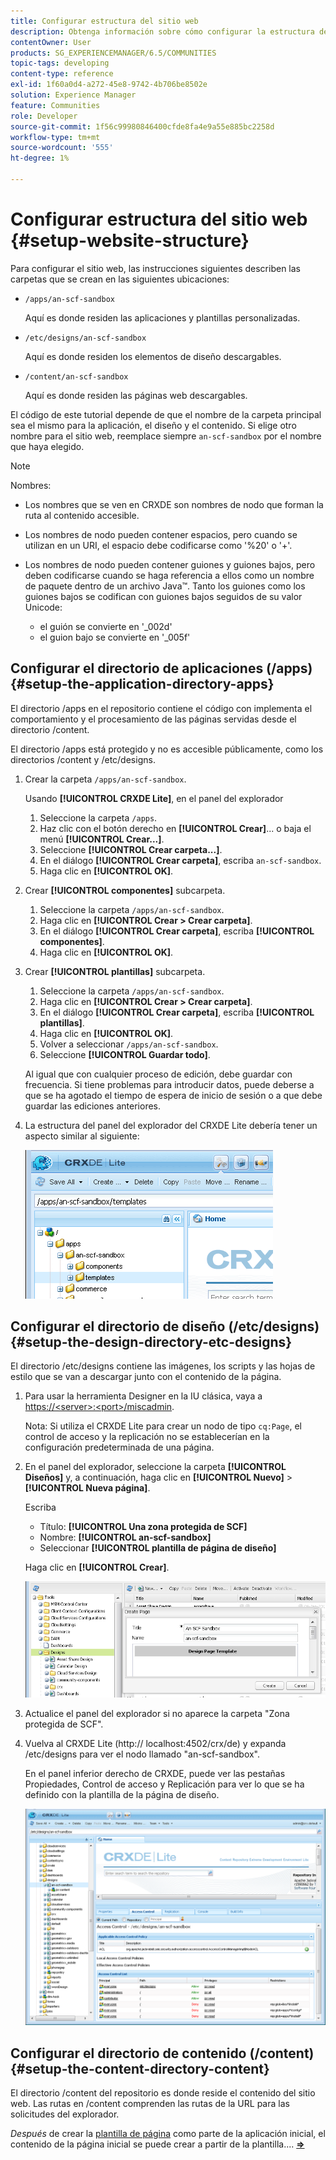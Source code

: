 ```yaml
---
title: Configurar estructura del sitio web
description: Obtenga información sobre cómo configurar la estructura del sitio web, incluidas las carpetas que se van a crear.
contentOwner: User
products: SG_EXPERIENCEMANAGER/6.5/COMMUNITIES
topic-tags: developing
content-type: reference
exl-id: 1f60a0d4-a272-45e8-9742-4b706be8502e
solution: Experience Manager
feature: Communities
role: Developer
source-git-commit: 1f56c99980846400cfde8fa4e9a55e885bc2258d
workflow-type: tm+mt
source-wordcount: '555'
ht-degree: 1%

---
```


# Configurar estructura del sitio web {#setup-website-structure}

Para configurar el sitio web, las instrucciones siguientes describen las carpetas que se crean en las siguientes ubicaciones:

* `/apps/an-scf-sandbox`

  Aquí es donde residen las aplicaciones y plantillas personalizadas.

* `/etc/designs/an-scf-sandbox`

  Aquí es donde residen los elementos de diseño descargables.

* `/content/an-scf-sandbox`

  Aquí es donde residen las páginas web descargables.

El código de este tutorial depende de que el nombre de la carpeta principal sea el mismo para la aplicación, el diseño y el contenido. Si elige otro nombre para el sitio web, reemplace siempre `an-scf-sandbox` por el nombre que haya elegido.

>[!NOTE]
>
>Nombres:
>
>* Los nombres que se ven en CRXDE son nombres de nodo que forman la ruta al contenido accesible.
>* Los nombres de nodo pueden contener espacios, pero cuando se utilizan en un URI, el espacio debe codificarse como &#39;%20&#39; o &#39;+&#39;.
>* Los nombres de nodo pueden contener guiones y guiones bajos, pero deben codificarse cuando se haga referencia a ellos como un nombre de paquete dentro de un archivo Java™. Tanto los guiones como los guiones bajos se codifican con guiones bajos seguidos de su valor Unicode:
>
>   * el guión se convierte en &#39;_002d&#39;
>   * el guion bajo se convierte en &#39;_005f&#39;

## Configurar el directorio de aplicaciones (/apps) {#setup-the-application-directory-apps}

El directorio /apps en el repositorio contiene el código con implementa el comportamiento y el procesamiento de las páginas servidas desde el directorio /content.

El directorio /apps está protegido y no es accesible públicamente, como los directorios /content y /etc/designs.

1. Crear la carpeta `/apps/an-scf-sandbox`.

   Usando **[!UICONTROL CRXDE Lite]**, en el panel del explorador

   1. Seleccione la carpeta `/apps`.
   1. Haz clic con el botón derecho en **[!UICONTROL Crear]**... o baja el menú **[!UICONTROL Crear...]**.
   1. Seleccione **[!UICONTROL Crear carpeta...]**.
   1. En el diálogo **[!UICONTROL Crear carpeta]**, escriba `an-scf-sandbox`.
   1. Haga clic en **[!UICONTROL OK]**.

1. Crear **[!UICONTROL componentes]** subcarpeta.

   1. Seleccione la carpeta `/apps/an-scf-sandbox`.
   1. Haga clic en **[!UICONTROL Crear > Crear carpeta]**.
   1. En el diálogo **[!UICONTROL Crear carpeta]**, escriba **[!UICONTROL componentes]**.
   1. Haga clic en **[!UICONTROL OK]**.

1. Crear **[!UICONTROL plantillas]** subcarpeta.

   1. Seleccione la carpeta `/apps/an-scf-sandbox`.
   1. Haga clic en **[!UICONTROL Crear > Crear carpeta]**.
   1. En el diálogo **[!UICONTROL Crear carpeta]**, escriba **[!UICONTROL plantillas]**.
   1. Haga clic en **[!UICONTROL OK]**.
   1. Volver a seleccionar `/apps/an-scf-sandbox`.
   1. Seleccione **[!UICONTROL Guardar todo]**.

   Al igual que con cualquier proceso de edición, debe guardar con frecuencia. Si tiene problemas para introducir datos, puede deberse a que se ha agotado el tiempo de espera de inicio de sesión o a que debe guardar las ediciones anteriores.

1. La estructura del panel del explorador del CRXDE Lite debería tener un aspecto similar al siguiente:

   ![crxde-template](assets/crxde-template.png)

## Configurar el directorio de diseño (/etc/designs) {#setup-the-design-directory-etc-designs}

El directorio /etc/designs contiene las imágenes, los scripts y las hojas de estilo que se van a descargar junto con el contenido de la página.

1. Para usar la herramienta Designer en la IU clásica, vaya a [https://&lt;server>:&lt;port>/miscadmin](http://localhost:4502/miscadmin).

   Nota: Si utiliza el CRXDE Lite para crear un nodo de tipo `cq:Page`, el control de acceso y la replicación no se establecerían en la configuración predeterminada de una página.

1. En el panel del explorador, seleccione la carpeta **[!UICONTROL Diseños]** y, a continuación, haga clic en **[!UICONTROL Nuevo]** > **[!UICONTROL Nueva página]**.

   Escriba

   * Título: **[!UICONTROL Una zona protegida de SCF]**
   * Nombre: **[!UICONTROL an-scf-sandbox]**
   * Seleccionar **[!UICONTROL plantilla de página de diseño]**

   Haga clic en **[!UICONTROL Crear]**.

   ![plantilla de diseño](assets/design-template.png)

1. Actualice el panel del explorador si no aparece la carpeta &quot;Zona protegida de SCF&quot;.

1. Vuelva al CRXDE Lite (http:// localhost:4502/crx/de) y expanda /etc/designs para ver el nodo llamado &quot;an-scf-sandbox&quot;.

   En el panel inferior derecho de CRXDE, puede ver las pestañas Propiedades, Control de acceso y Replicación para ver lo que se ha definido con la plantilla de la página de diseño.

   ![crxde-configure-template](assets/crxde-configure-template.png)

## Configurar el directorio de contenido (/content) {#setup-the-content-directory-content}

El directorio /content del repositorio es donde reside el contenido del sitio web. Las rutas en /content comprenden las rutas de la URL para las solicitudes del explorador.

*Después* de crear la [plantilla de página](initial-app.md#createthepagetemplate) como parte de la aplicación inicial, el contenido de la página inicial se puede crear a partir de la plantilla.... [**⇒**](initial-app.md)
